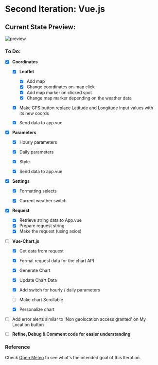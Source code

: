# Second Iteration: Vue.js

## Current State Preview: 

![preview](https://i.imgur.com/bPZtmWL.png)

### To Do:

- [X] **Coordinates**
   - [X] **Leaflet**
     - [X] Add map
     - [X] Change coordinates on-map click
     - [X] Add map marker on clicked spot
     - [X] Change map marker depending on the weather data
   - [x] Make GPS button replace Latitude and Longitude input values with its new coords
   - [x] Send data to app.vue


- [x] **Parameters**
  - [x] Hourly parameters
  - [x] Daily parameters
  - [x] Style
  - [x] Send data to app.vue


- [X] **Settings**
  - [X] Formatting selects
  - [X] Current weather switch


- [X] **Request**
  - [X] Retrieve string data to App.vue
  - [X] Prepare request string
  - [x] Make the request (using axios)

- [ ] **Vue-Chart.js**
  - [X] Get data from request
  - [X] Format request data for the chart API
  - [X] Generate Chart
  - [X] Update Chart Data
  - [X] Add switch for hourly / daily parameters
  - [ ] Make chart Scrollable
  - [X] Personalize chart


- [ ] Add error alerts similar to 'Non geolocation access granted' on My Location button
- [ ] **Refine, Debug & Comment code for easier understanding**

    
### Reference
Check [Open Meteo](https://open-meteo.com/en/docs#api-documentation) to see what's the intended goal of this Iteration.
